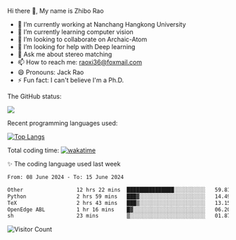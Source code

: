 Hi there 👋, My name is Zhibo Rao
- 🔭 I’m currently working at Nanchang Hangkong University
- 🌱 I’m currently learning computer vision
- 👯 I’m looking to collaborate on Archaic-Atom
- 🤔 I’m looking for help with Deep learning
- 💬 Ask me about stereo matching
- 📫 How to reach me: raoxi36@foxmail.com
- 😄 Pronouns: Jack Rao
- ⚡ Fun fact: I can't believe I'm a Ph.D.

The GitHub status:

![](https://github-readme-stats.vercel.app/api?username=ZhiboRao)

Recent programming languages used:

[![Top Langs](https://github-readme-stats.vercel.app/api/top-langs/?username=ZhiboRao&layout=compact)](https://github.com/anuraghazra/github-readme-stats)

Total coding time: [![wakatime](https://wakatime.com/badge/user/51ec5ec7-4742-4243-9eea-732ade32c0b7.svg)](https://wakatime.com/@51ec5ec7-4742-4243-9eea-732ade32c0b7)

✨ The coding language used last week 
<!--START_SECTION:waka-->

```txt
From: 08 June 2024 - To: 15 June 2024

Other                 12 hrs 22 mins  ███████████████░░░░░░░░░░   59.81 %
Python                2 hrs 59 mins   ███▓░░░░░░░░░░░░░░░░░░░░░   14.49 %
TeX                   2 hrs 43 mins   ███▒░░░░░░░░░░░░░░░░░░░░░   13.15 %
OpenEdge ABL          1 hr 16 mins    █▓░░░░░░░░░░░░░░░░░░░░░░░   06.20 %
sh                    23 mins         ▒░░░░░░░░░░░░░░░░░░░░░░░░   01.87 %
```

<!--END_SECTION:waka-->

![Visitor Count](https://profile-counter.glitch.me/Raohaocheng/count.svg)

